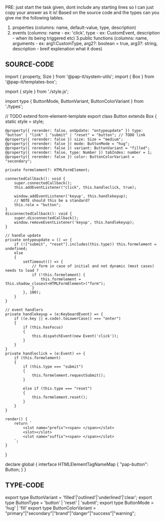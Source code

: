 PRE: just start the task given, dont include any starting lines so I can just copy your answer as it is!
 Based on the source code and the types can you give me the following tables.

1. properties (columns: name, default-value, type, description)
2. events (columns: name - ex: 'click', type - ex: CustomEvent<ClickEvent>, description - when its being triggered etc)
3.public functions (columns: name, arguments - ex: arg1:CustomType, arg2?: boolean = true, arg3?: string, description - breif explenation what it does)

## SOURCE-CODE

 import { property, Size } from '@pap-it/system-utils';
import { Box } from '@pap-it/templates-box';

import { style } from './style.js';

import type { ButtonMode, ButtonVariant, ButtonColorVariant } from './types';

// TODO extend form-element-template
export class Button extends Box {
    static style = style;

    @property({ rerender: false, onUpdate: "ontypeupdate" }) type: "button" | "link" | "submit" | "reset" = "button"; // TODO link
    @property({ rerender: false }) size: Size = "medium";
    @property({ rerender: false }) mode: ButtonMode = "hug";
    @property({ rerender: false }) variant: ButtonVariant = "filled";
    @property({ rerender: false, type: Number }) tabIndex: number = 1;
    @property({ rerender: false }) color: ButtonColorVariant = "secondary";

    private formelement?: HTMLFormElement;

    connectedCallback(): void {
        super.connectedCallback();
        this.addEventListener("click", this.handleclick, true);

        window.addEventListener('keyup', this.handlekeyup);
        // NOTE should this be a standard?
        this.role = "button";
    }
    disconnectedCallback(): void {
        super.disconnectedCallback();
        window.removeEventListener('keyup', this.handlekeyup);
    }

    // handle update
    private ontypeupdate = () => {
        if (!["submit", "reset"].includes(this.type)) this.formelement = undefined;
        else 
        {
            setTimeout(() => {
                // form in case of initial and not dynamic (most cases) needs to load ?
                if (!this.formelement) {
                    this.formelement = this.shadow_closest<HTMLFormElement>("form");
                }
            }, 100);
        }
    }
    
    // event handlers
    private handlekeyup = (e:KeyboardEvent) => {
        if ((e.key || e.code).toLowerCase() === "enter")
        {
            if (this.hasFocus)
            {
                this.dispatchEvent(new Event('click'));
            }
        }
    }
    private handleclick = (e:Event) => {
        if (this.formelement) 
        {
            if (this.type === "submit")
            {
                this.formelement.requestSubmit();
            }

            else if (this.type === "reset")
            {
                this.formelement.reset();
            }
        }
    }

    render() {
        return `
            <slot name="prefix"><span> </span></slot>
            <slot></slot>
            <slot name="suffix"><span> </span></slot>
        `;
    }
}

declare global {
    interface HTMLElementTagNameMap {
        "pap-button": Button;
    }
}

## TYPE-CODE

export type ButtonVariant = 'filled'|'outlined'|'underlined'|'clear';
export type ButtonType = 'button' | 'reset' | 'submit';
export type ButtonMode = 'hug' | 'fill'
export type ButtonColorVariant = "primary"|"secondary"|"brand"|"danger"|"success"|"warning";

